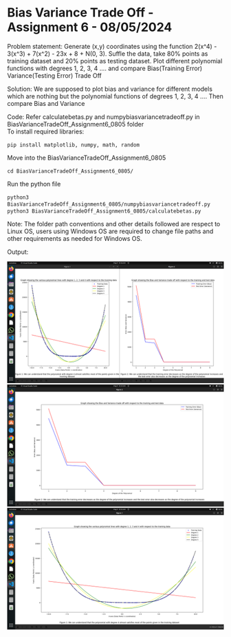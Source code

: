 # Bias Variance Trade Off - Assignment 6 - 08/05/2024
Problem statement: Generate (x,y) coordinates using the function 2(x^4) - 3(x^3) + 7(x^2) - 23x + 8 + N(0, 3). Suffle the data, take 80% points as training dataset and 20% points as testing dataset. Plot different polynomial functions with degrees 1, 2, 3, 4 .... and compare Bias(Training Error) Variance(Testing Error) Trade Off<br>

Solution: We are supposed to plot bias and variance for different models which are nothing but the polynomial functions of degrees 1, 2, 3, 4 .... Then compare Bias and Variance<br>

Code: Refer calculatebetas.py and numpybiasvariancetradeoff.py in BiasVarianceTradeOff_Assignment6_0805 folder <br>
To install required libraries:
```
pip install matplotlib, numpy, math, random
```
Move into the BiasVarianceTradeOff_Assignment6_0805
```
cd BiasVarianceTradeOff_Assignment6_0805/
```
Run the python file
```
python3 BiasVarianceTradeOff_Assignment6_0805/numpybiasvariancetradeoff.py
python3 BiasVarianceTradeOff_Assignment6_0805/calculatebetas.py

```
Note: The folder path conventions and other details followed are respect to Linux OS, users using Windows OS are required to change file paths and other requirements as needed for Windows OS. <br>

Output:

![biasvarianceoutput](<../Pictures/assignment6output.png>) <br>
![biasvarianceoutput](<../Pictures/biasvariance.png>) <br>
![biasvarianceoutput](<../Pictures/polynomialsdegrees1234.png>) 
